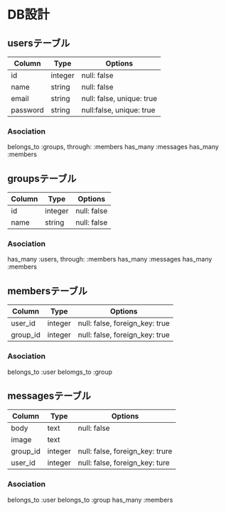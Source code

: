 # DB設計

## usersテーブル
|Column|Type|Options|
|------|----|-------|
|id|integer|null: false|
|name|string|null: false|
|email|string|null: false, unique: true|
|password|string|null:false, unique: true|

### Asociation
  belongs_to :groups, through: :members
  has_many :messages
  has_many :members

## groupsテーブル
|Column|Type|Options|
|------|----|-------|
|id|integer|null: false|
|name|string|null: false|

### Asociation
  has_many :users, through: :members
  has_many :messages
  has_many :members

## membersテーブル
|Column|Type|Options|
|------|----|-------|
|user_id|integer|null: false, foreign_key: true|
|group_id|integer|null: false, foreign_key: true|

### Asociation
  belongs_to :user
  belomgs_to :group

## messagesテーブル
|Column|Type|Options|
|------|----|-------|
|body|text|null: false|
|image|text|
|group_id|integer|null: false, foreign_key: trure|
|user_id|integer|null: false, foreign_key: ture|

### Asociation
  belongs_to :user
  belongs_to :group
  has_many :members


